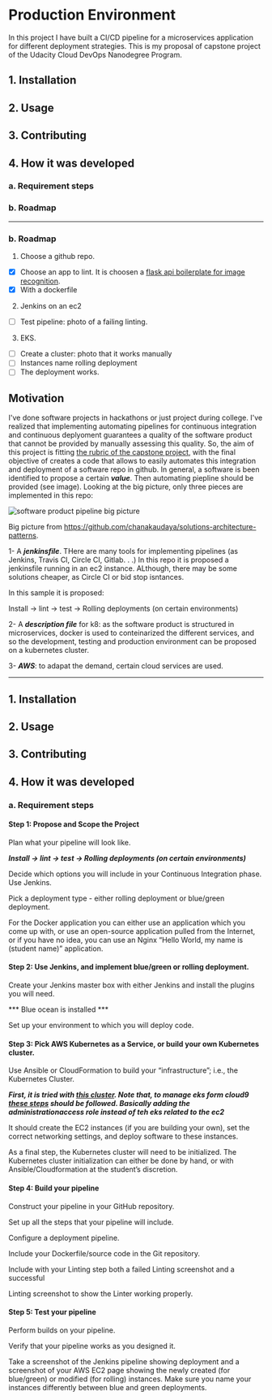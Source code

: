 # Production Environment

In this project I have built a CI/CD pipeline for a microservices application for different deployment strategies. This is my proposal of capstone project of the Udacity Cloud DevOps Nanodegree Program.

## 1. Installation
## 2. Usage
## 3. Contributing
## 4. How it was developed
### a. Requirement steps
### b. Roadmap

---------------

### b. Roadmap

1. Choose a github repo.

- [x] Choose an app to lint. It is choosen a [flask api boilerplate for image recognition](https://github.com/ablazleon/gorrilla).
- [x] With a dockerfile

2. Jenkins on an ec2
- [ ] Test pipeline: photo of a failing linting.

3. EKS. 
- [ ] Create a cluster: photo that it works manually
- [ ] Instances name rolling deployment
- [ ] The deployment works.

## Motivation

I've done software projects in hackathons or just project during college. I've realized that implementing automating pipelines for continuous integration and continuous deplyoment guarantees a quality of the software product that cannot be provided by manually assessing this quality. So, the aim of this project is fitting [the rubric of the capstone project](https://review.udacity.com/#!/rubrics/2577/view), with the final objective of creates a code that allows to easily automates this integration and deployment of a software repo in github. In general, a software is been identified to propose a certain ***value***. Then automating piepline should be provided (see image). Looking at the big picture, only three pieces are implemented in this repo:

![software product pipeline big picture](https://github.com/chanakaudaya/solutions-architecture-patterns/blob/master/vendor-neutral/images/Enterprise-CICD-Pattern.png)

Big picture from https://github.com/chanakaudaya/solutions-architecture-patterns.

1- A ***jenkinsfile***. THere are many tools for implementing pipelines (as Jenkins, Travis CI, Circle CI, Gitlab. . .) In this repo it is proposed a jenkinsfile running in an ec2 instance. ALthough, there may be some solutions cheaper, as Circle CI or bid stop isntances.

In this sample it is proposed:

Install -> lint -> test -> Rolling deployments (on certain environments)

2- A ***description file*** for k8: as the software product is structured in microservices, docker is used to conteinarized the different services, and so the development, testing and production environment can be proposed on a kubernetes cluster.

3- ***AWS***: to adapat the demand, certain cloud services are used.



-------------------

## 1. Installation
## 2. Usage
## 3. Contributing
## 4. How it was developed

### a. Requirement steps

#### Step 1: Propose and Scope the Project
Plan what your pipeline will look like.

***Install -> lint -> test -> Rolling deployments (on certain environments)***

Decide which options you will include in your Continuous Integration phase.
Use Jenkins.

Pick a deployment type - either rolling deployment or blue/green deployment.

For the Docker application you can either use an application which you come up with, or use an open-source application pulled from the Internet, or if you have no idea, you can use an Nginx “Hello World, my name is (student name)” application.

#### Step 2: Use Jenkins, and implement blue/green or rolling deployment.

Create your Jenkins master box with either Jenkins and install the plugins you will need.

*** Blue ocean is installed ***

Set up your environment to which you will deploy code.

#### Step 3: Pick AWS Kubernetes as a Service, or build your own Kubernetes cluster.
Use Ansible or CloudFormation to build your “infrastructure”; i.e., the Kubernetes Cluster.

***First, it is tried with [this cluster](!https://docs.aws.amazon.com/eks/latest/userguide/getting-started-eksctl.html). Note that, to manage eks form cloud9 [these steps](!https://eksworkshop.com/prerequisites/k8stools/) should be followed. Basically adding the administrationaccess role instead of teh eks related to the ec2***

It should create the EC2 instances (if you are building your own), set the correct networking settings, and deploy software to these instances.

As a final step, the Kubernetes cluster will need to be initialized. The Kubernetes cluster initialization can either be done by hand, or with Ansible/Cloudformation at the student’s discretion.

#### Step 4: Build your pipeline

Construct your pipeline in your GitHub repository.

Set up all the steps that your pipeline will include.

Configure a deployment pipeline.

Include your Dockerfile/source code in the Git repository.

Include with your Linting step both a failed Linting screenshot and a successful 

Linting screenshot to show the Linter working properly.

#### Step 5: Test your pipeline

Perform builds on your pipeline.

Verify that your pipeline works as you designed it.

Take a screenshot of the Jenkins pipeline showing deployment and a screenshot of your AWS EC2 page showing the newly created (for blue/green) or modified (for rolling) instances. Make sure you name your instances differently between blue and green deployments.


